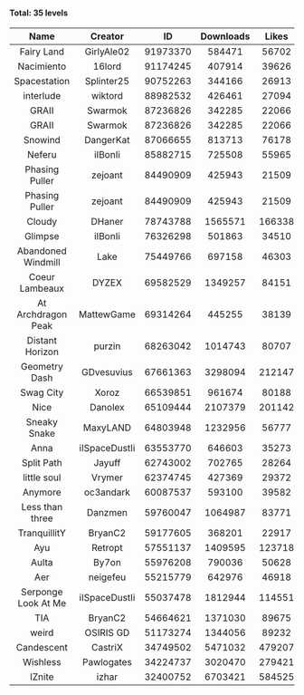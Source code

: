 #### Total: 35 levels

| Name | Creator | ID | Downloads | Likes |
|:---:|:---:|:---:|:---:|:---:|
| Fairy Land | GirlyAle02 | 91973370 | 584471 | 56702
| Nacimiento | 16lord | 91174245 | 407914 | 39626
| Spacestation | Splinter25 | 90752263 | 344166 | 26913
| interlude | wiktord | 88982532 | 426461 | 27094
| GRAII | Swarmok | 87236826 | 342285 | 22066
| GRAII | Swarmok | 87236826 | 342285 | 22066
| Snowind | DangerKat | 87066655 | 813713 | 76178
| Neferu | iIBonIi | 85882715 | 725508 | 55965
| Phasing Puller | zejoant | 84490909 | 425943 | 21509
| Phasing Puller | zejoant | 84490909 | 425943 | 21509
| Cloudy | DHaner | 78743788 | 1565571 | 166338
| Glimpse | iIBonIi | 76326298 | 501863 | 34510
| Abandoned Windmill | Lake | 75449766 | 697158 | 46303
| Coeur Lambeaux | DYZEX | 69582529 | 1349257 | 84151
| At Archdragon Peak | MattewGame | 69314264 | 445255 | 38139
| Distant Horizon | purzin | 68263042 | 1014743 | 80707
| Geometry Dash | GDvesuvius | 67661363 | 3298094 | 212147
| Swag City | Xoroz | 66539851 | 961674 | 80188
| Nice | Danolex | 65109444 | 2107379 | 201142
| Sneaky Snake | MaxyLAND | 64803948 | 1232956 | 56777
| Anna | iISpaceDustIi | 63553770 | 646603 | 35273
| Split Path | Jayuff | 62743002 | 702765 | 28264
| little soul | Vrymer | 62374745 | 427369 | 29372
| Anymore | oc3andark | 60087537 | 593100 | 39582
| Less than three | Danzmen | 59760047 | 1064987 | 83771
| TranquillitY | BryanC2 | 59177605 | 368201 | 22917
| Ayu | Retropt | 57551137 | 1409595 | 123718
| Aulta | By7on | 55976208 | 790036 | 50628
| Aer | neigefeu | 55215779 | 642976 | 46918
| Serponge Look At Me | iISpaceDustIi | 55037478 | 1812944 | 114551
|  TIA | BryanC2 | 54664621 | 1371030 | 89675
| weird | OSIRIS GD | 51173274 | 1344056 | 89232
| Candescent | CastriX | 34749502 | 5471032 | 479207
| Wishless | Pawlogates | 34224737 | 3020470 | 279421
| IZnite | izhar | 32400752 | 6703421 | 584525
